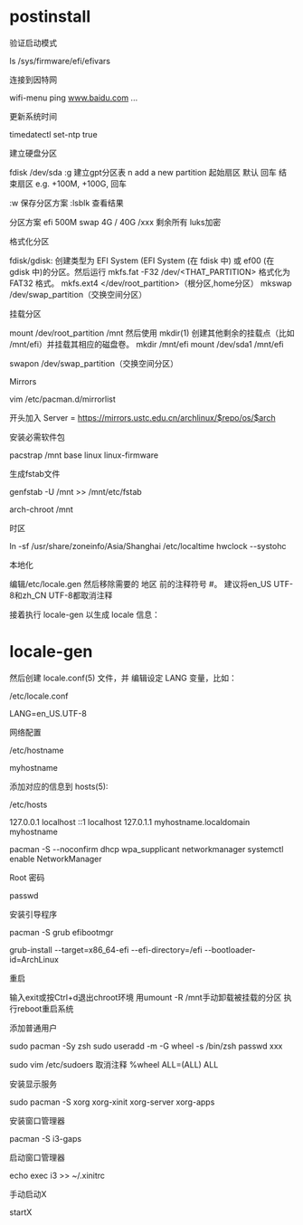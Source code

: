 # postinstall

验证启动模式

ls /sys/firmware/efi/efivars

连接到因特网

wifi-menu
ping www.baidu.com
...

更新系统时间

timedatectl set-ntp true

建立硬盘分区

fdisk /dev/sda
:g 建立gpt分区表
n add a new partition
起始扇区 默认 回车
结束扇区 e.g. +100M, +100G, 回车

:w 保存分区方案
:lsblk 查看结果

分区方案
efi 500M
swap 4G
/    40G
/xxx 剩余所有 luks加密 

格式化分区

fdisk/gdisk: 创建类型为 EFI System (EFI System (在 fdisk 中) 或 ef00 (在 gdisk 中)的分区。然后运行 mkfs.fat -F32 /dev/<THAT_PARTITION> 格式化为 FAT32 格式。
mkfs.ext4 </dev/root_partition>（根分区,home分区）
mkswap /dev/swap_partition（交换空间分区）

挂载分区

mount /dev/root_partition /mnt
然后使用 mkdir(1) 创建其他剩余的挂载点（比如 /mnt/efi）并挂载其相应的磁盘卷。 
mkdir /mnt/efi
mount /dev/sda1 /mnt/efi

swapon /dev/swap_partition（交换空间分区）

Mirrors

vim /etc/pacman.d/mirrorlist

开头加入
Server = https://mirrors.ustc.edu.cn/archlinux/$repo/os/$arch

安装必需软件包

pacstrap /mnt base linux linux-firmware

生成fstab文件

genfstab -U /mnt >> /mnt/etc/fstab

arch-chroot /mnt

时区

ln -sf /usr/share/zoneinfo/Asia/Shanghai /etc/localtime
hwclock --systohc

本地化

编辑/etc/locale.gen 然后移除需要的 地区 前的注释符号 #。
建议将en_US UTF-8和zh_CN UTF-8都取消注释

接着执行 locale-gen 以生成 locale 信息：

# locale-gen

然后创建 locale.conf(5) 文件，并 编辑设定 LANG 变量，比如：

/etc/locale.conf

LANG=en_US.UTF-8

网络配置

/etc/hostname

myhostname

添加对应的信息到 hosts(5):

/etc/hosts

127.0.0.1	localhost
::1		localhost
127.0.1.1	myhostname.localdomain	myhostname

pacman -S --noconfirm dhcp wpa_supplicant networkmanager
systemctl enable NetworkManager

Root 密码

passwd

安装引导程序

pacman -S grub efibootmgr

grub-install --target=x86_64-efi --efi-directory=/efi --bootloader-id=ArchLinux

重启

输入exit或按Ctrl+d退出chroot环境
用umount -R /mnt手动卸载被挂载的分区
执行reboot重启系统


添加普通用户

sudo pacman -Sy zsh sudo
useradd -m -G wheel -s /bin/zsh <xxx>
passwd xxx

sudo vim /etc/sudoers
取消注释 %wheel ALL=(ALL) ALL

安装显示服务

sudo pacman -S xorg xorg-xinit xorg-server xorg-apps

安装窗口管理器

pacman -S i3-gaps

启动窗口管理器

echo exec i3 >> ~/.xinitrc

手动启动X

startX
